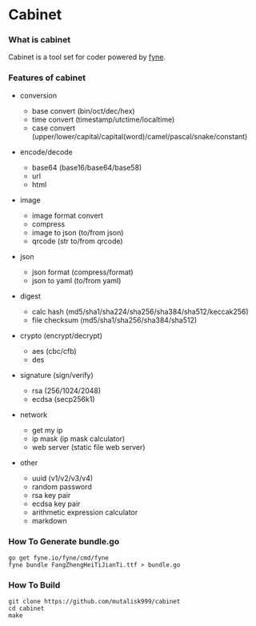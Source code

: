 # Cabinet


### What is cabinet
Cabinet is a tool set for coder powered by [fyne](https://github.com/fyne-io/fyne).

### Features of cabinet
* conversion
    - base convert (bin/oct/dec/hex)
    - time convert (timestamp/utctime/localtime)
    - case convert (upper/lower/capital/capital(word)/camel/pascal/snake/constant)

* encode/decode
    - base64 (base16/base64/base58)
    - url
    - html

* image
    - image format convert
    - compress
    - image to json (to/from json)
    - qrcode (str to/from qrcode)

* json
    - json format (compress/format)
    - json to yaml (to/from yaml)

* digest
    - calc hash (md5/sha1/sha224/sha256/sha384/sha512/keccak256)
    - file checksum (md5/sha1/sha256/sha384/sha512)
    
* crypto (encrypt/decrypt)
    - aes (cbc/cfb)
    - des

* signature (sign/verify)
    - rsa (256/1024/2048)
    - ecdsa (secp256k1)

* network
    - get my ip
    - ip mask (ip mask calculator)
    - web server (static file web server)

* other
    - uuid (v1/v2/v3/v4)
    - random password
    - rsa key pair
    - ecdsa key pair
    - arithmetic expression calculator
    - markdown


### How To Generate bundle.go
```
go get fyne.io/fyne/cmd/fyne
fyne bundle FangZhengHeiTiJianTi.ttf > bundle.go
```

 
### How To Build
```
git clone https://github.com/mutalisk999/cabinet
cd cabinet
make
```